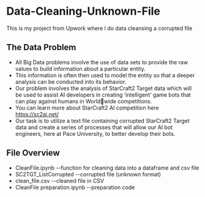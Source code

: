 # Data-Cleaning-Unknown-File
This is my project from Upwork where I do data cleansing a corrupted file

## The Data Problem
* All Big Data problems involve the use of data sets to provide the raw values to build 
information about a particular entity.
* This information is often then used to model the entity so that a deeper analysis can be 
conducted into its behavior.
* Our problem involves the analysis of StarCraft2 Target data which will be used to assist AI 
developers in creating ‘intelligent’ game bots that can play against humans in Worldwide competitions.
* You can learn more about StarCraft2 AI competition here https://sc2ai.net/
* Our task is to utilize a text file containing corrupted StarCraft2 Target data and create a 
series of processes that will allow our AI bot engineers, here at Pace University, to better 
develop their bots.

## File Overview
* CleanFile.ipynb --function for cleaning data into a dataframe and csv file
* SC2TGT_ListCorrupted --corrupted file (unknown format)
* clean_file.csv --cleaned file in CSV
* CleanFile preparation.ipynb --preparation code
